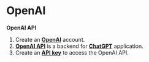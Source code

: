# OpenAI
**OpenAI API**

1. Create an [**OpenAI**](https://openai.com/) account.
2. [**OpenAI API**](https://platform.openai.com/docs/overview) is a backend for [**ChatGPT**](https://chatgpt.com/) application.
3. Create an [**API key**](https://platform.openai.com/api-keys) to access the OpenAI API.

